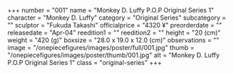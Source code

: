 +++
number = "001"
name = "Monkey D. Luffy P.O.P Original Series 1"
character = "Monkey D. Luffy"
category = "Original Series"
subcategory = ""
sculptor = "Fukuda Takashi"
officialprice = "4320 ¥"
preorderdate = ""
releasedate = "Apr-04"
reedition1 = ""
reedition2 = ""
height = "20 (cm)"
weight = "420 (g)"
boxsize = "28.0 x 19.0 x 12.0 (cm)"
observations = ""
image = "/onepiecefigures/images/poster/full/001.jpg"
thumb = "/onepiecefigures/images/poster/thumb/001.jpg"
alt = "Monkey D. Luffy P.O.P Original Series 1"
class = "original-series"
+++
